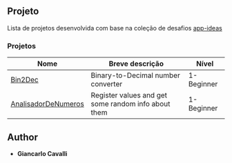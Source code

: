 ## Projeto

Lista de projetos desenvolvida com base na coleção de desafios [app-ideas](https://github.com/florinpop17/app-ideas)

### Projetos

| Nome                                                                              | Breve descrição                                            | Nível      |
| --------------------------------------------------------------------------------- | ---------------------------------------------------------- | ---------- |
| [Bin2Dec](./Bin2Dec)                                                              | Binary-to-Decimal number converter                         | 1-Beginner |
| [AnalisadorDeNumeros](./AnalisadorNumeros)                                        | Register values and get some random info about them        | 1-Beginner |

## Author

* **Giancarlo Cavalli**